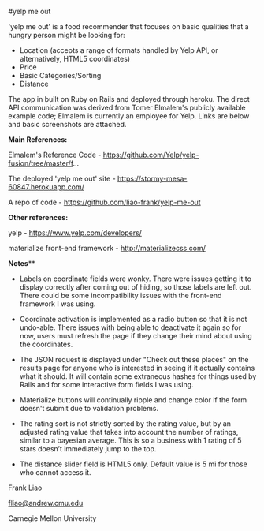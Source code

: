 #yelp me out

'yelp me out' is a food recommender that focuses on basic qualities that a hungry person might be looking for:

- Location (accepts a range of formats handled by Yelp API, or alternatively, HTML5 coordinates)
- Price
- Basic Categories/Sorting
- Distance

The app in built on Ruby on Rails and deployed through heroku. The direct API communication was derived from Tomer Elmalem's publicly available example code; Elmalem is currently an employee for Yelp. Links are below and basic screenshots are attached.

**Main References:** 

Elmalem's Reference Code - https://github.com/Yelp/yelp-fusion/tree/master/f...

The deployed 'yelp me out' site - https://stormy-mesa-60847.herokuapp.com/

A repo of code - https://github.com/liao-frank/yelp-me-out

**Other references:**

yelp - https://www.yelp.com/developers/

materialize front-end framework - http://materializecss.com/

**Notes****

- Labels on coordinate fields were wonky. There were issues getting it to display correctly after coming out of hiding, so those labels are left out. There could be some incompatibility issues with the front-end framework I was using.

- Coordinate activation is implemented as a radio button so that it is not undo-able. There issues with being able to deactivate it again so for now, users must refresh the page if they change their mind about using the coordinates.

- The JSON request is displayed under "Check out these places" on the results page for anyone who is interested in seeing if it actually contains what it should. It will contain some extraneous hashes for things used by Rails and for some interactive form fields I was using.

- Materialize buttons will continually ripple and change color if the form doesn't submit due to validation problems.

- The rating sort is not strictly sorted by the rating value, but by an adjusted rating value that takes into account the number of ratings, similar to a bayesian average. This is so a business with 1 rating of 5 stars doesn’t immediately jump to the top.

- The distance slider field is HTML5 only. Default value is 5 mi for those who cannot access it.

Frank Liao

fliao@andrew.cmu.edu

Carnegie Mellon University
